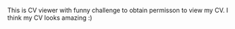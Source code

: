 This is CV viewer with funny challenge to obtain permisson to view my CV. I think my CV looks amazing :)
